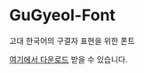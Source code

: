 # GuGyeol-Font
고대 한국어의 구결자 표현을 위한 폰트

[여기에서 다운로드](https://github.com/2JS/GuGyeol-Font/releases) 받을 수 있습니다.

